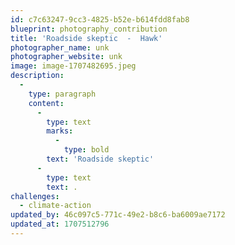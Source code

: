 ```yaml
---
id: c7c63247-9cc3-4825-b52e-b614fdd8fab8
blueprint: photography_contribution
title: 'Roadside skeptic  -  Hawk'
photographer_name: unk
photographer_website: unk
image: image-1707482695.jpeg
description:
  -
    type: paragraph
    content:
      -
        type: text
        marks:
          -
            type: bold
        text: 'Roadside skeptic'
      -
        type: text
        text: .
challenges:
  - climate-action
updated_by: 46c097c5-771c-49e2-b8c6-ba6009ae7172
updated_at: 1707512796
---
```

